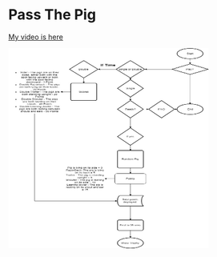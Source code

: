 <h1> Pass The Pig</h1>


<a href ="www.youtubeURL">My video is here</a>


<img src="C++ Final Project .jpg" height = "400" width ="400">
